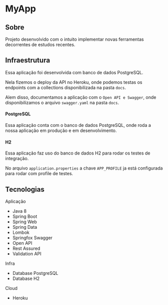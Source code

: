 # MyApp

## Sobre
Projeto desenvolvido com o intuito implementar novas ferramentas decorrentes de estudos recentes.
## Infraestrutura
Essa aplicação foi desenvolvida com banco de dados PostgreSQL.

Nela fizemos o deploy da API no Heroku, onde podemos testas os endpoints com a collections disponibilizada na pasta `docs`.

Alem disso, documentamos a aplicação com o `Open API e Swagger`, onde disponibilizamos o arquivo `swagger.yaml` na pasta `docs`.

#### PostgreSQL 
Essa aplicação conta com o banco de dados PostgreSQL, onde roda a nossa aplicação em produção e em desenvolvimento.
 
#### H2
Essa aplicação faz uso do banco de dados H2 para rodar os testes de integração. 

No arquivo `application.properties` a chave `APP_PROFILE` ja está configurada para rodar com profile de testes.

## Tecnologias

Aplicação
- Java 8
- Spring Boot
- Spring Web
- Spring Data
- Lombok
- Springfox Swagger
- Open API
- Rest Assured
- Validation API

Infra
- Database PostgreSQL
- Database H2

Cloud
- Heroku


